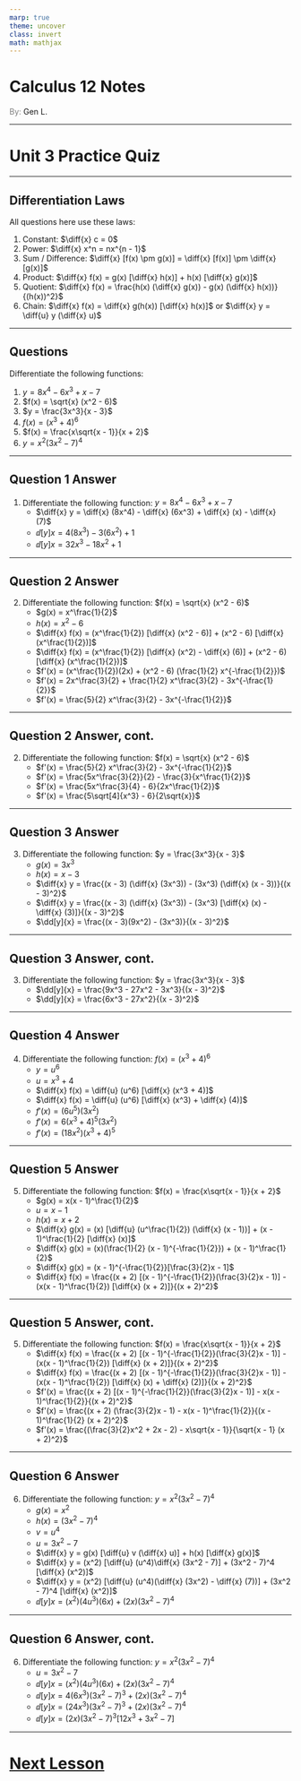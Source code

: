 ```yaml
---
marp: true
theme: uncover
class: invert
math: mathjax
---
```


$\newcommand\diff[1]{\mathcal{d}_{#1}}$

# <!--fit--> Calculus 12 Notes
<span style="color:grey">By:</span> Gen L.

$\newcommand\dd[2][]{\displaystyle\frac{d#1}{d#2}}$

<!--_footer: In partnership with Hyperion University, 2025-->

---

# Unit 3 Practice Quiz

---

## Differentiation Laws

All questions here use these laws:

1. Constant: $\diff{x} c = 0$
2. Power: $\diff{x} x^n = nx^{n - 1}$
3. Sum / Difference: $\diff{x} [f(x) \pm g(x)] = \diff{x} [f(x)] \pm \diff{x} [g(x)]$
4. Product: $\diff{x} f(x) = g(x) [\diff{x} h(x)] + h(x) [\diff{x} g(x)]$
5. Quotient: $\diff{x} f(x) = \frac{h(x) (\diff{x} g(x)) - g(x) (\diff{x} h(x))}{(h(x))^2}$
6. Chain: $\diff{x} f(x) = \diff{x} g(h(x)) [\diff{x} h(x)]$ or $\diff{x} y = \diff{u} y (\diff{x} u)$

---

<!--paginate: true-->

## Questions

Differentiate the following functions:
1. $y = 8x^4 - 6x^3 + x - 7$
2. $f(x) = \sqrt{x} (x^2 - 6)$
3. $y = \frac{3x^3}{x - 3}$
4. $f(x) = (x^3 + 4)^6$
5. $f(x) = \frac{x\sqrt{x - 1}}{x + 2}$
6. $y = x^2 (3x^2 - 7)^4$

---

## Question 1 Answer

1. Differentiate the following function: $y = 8x^4 - 6x^3 + x - 7$
    * $\diff{x} y = \diff{x} (8x^4) - \diff{x} (6x^3) + \diff{x} (x) - \diff{x} (7)$
    * $\dd[y]{x} = 4(8x^3) - 3(6x^2) + 1$
    * $\dd[y]{x} = 32x^3 - 18x^2 + 1$

---

## Question 2 Answer

2. Differentiate the following function: $f(x) = \sqrt{x} (x^2 - 6)$
    * $g(x) = x^\frac{1}{2}$
    * $h(x) = x^2 - 6$
    * $\diff{x} f(x) = (x^\frac{1}{2}) [\diff{x} (x^2 - 6)] + (x^2 - 6) [\diff{x} (x^\frac{1}{2})]$
    * $\diff{x} f(x) = (x^\frac{1}{2}) [\diff{x} (x^2) - \diff{x} (6)] + (x^2 - 6) [\diff{x} (x^\frac{1}{2})]$
    * $f'(x) = (x^\frac{1}{2})(2x) + (x^2 - 6) (\frac{1}{2} x^{-\frac{1}{2}})$
    * $f'(x) = 2x^\frac{3}{2} + \frac{1}{2} x^\frac{3}{2} - 3x^{-\frac{1}{2}}$
    * $f'(x) = \frac{5}{2} x^\frac{3}{2} - 3x^{-\frac{1}{2}}$

---

## Question 2 Answer, cont.

2. Differentiate the following function: $f(x) = \sqrt{x} (x^2 - 6)$
    * $f'(x) = \frac{5}{2} x^\frac{3}{2} - 3x^{-\frac{1}{2}}$
    * $f'(x) = \frac{5x^\frac{3}{2}}{2} - \frac{3}{x^\frac{1}{2}}$
    * $f'(x) = \frac{5x^\frac{3}{4} - 6}{2x^\frac{1}{2}}$
    * $f'(x) = \frac{5\sqrt[4]{x^3} - 6}{2\sqrt{x}}$

---

## Question 3 Answer

3. Differentiate the following function: $y = \frac{3x^3}{x - 3}$
    * $g(x) = 3x^3$
    * $h(x) = x - 3$
    * $\diff{x} y = \frac{(x - 3) (\diff{x} (3x^3)) - (3x^3) (\diff{x} (x - 3))}{(x - 3)^2}$
    * $\diff{x} y = \frac{(x - 3) (\diff{x} (3x^3)) - (3x^3) [\diff{x} (x) - \diff{x} (3)]}{(x - 3)^2}$
    * $\dd[y]{x} = \frac{(x - 3)(9x^2) - (3x^3)}{(x - 3)^2}$

---

## Question 3 Answer, cont.

3. Differentiate the following function: $y = \frac{3x^3}{x - 3}$
    * $\dd[y]{x} = \frac{9x^3 - 27x^2 - 3x^3}{(x - 3)^2}$
    * $\dd[y]{x} = \frac{6x^3 - 27x^2}{(x - 3)^2}$

---

## Question 4 Answer

4. Differentiate the following function: $f(x) = (x^3 + 4)^6$
    * $y = u^6$
    * $u = x^3 + 4$
    * $\diff{x} f(x) = \diff{u} (u^6) [\diff{x} (x^3 + 4)]$
    * $\diff{x} f(x) = \diff{u} (u^6) [\diff{x} (x^3) + \diff{x} (4)]$
    * $f'(x) = (6u^5)(3x^2)$
    * $f'(x) = 6(x^3 + 4)^5 (3x^2)$
    * $f'(x) = (18x^2)(x^3 + 4)^5$

---

## Question 5 Answer

5. Differentiate the following function: $f(x) = \frac{x\sqrt{x - 1}}{x + 2}$
    * $g(x) = x(x - 1)^\frac{1}{2}$
    * $u = x - 1$
    * $h(x) = x + 2$
    * $\diff{x} g(x) = (x) [\diff{u} (u^\frac{1}{2}) (\diff{x} (x - 1))] + (x - 1)^\frac{1}{2} [\diff{x} (x)]$
    * $\diff{x} g(x) = (x)(\frac{1}{2} (x - 1)^{-\frac{1}{2}}) + (x - 1)^\frac{1}{2}$
    * $\diff{x} g(x) = (x - 1)^{-\frac{1}{2}}[\frac{3}{2}x - 1]$
    * $\diff{x} f(x) = \frac{(x + 2) [(x - 1)^{-\frac{1}{2}}(\frac{3}{2}x - 1)] - (x(x - 1)^\frac{1}{2}) [\diff{x} (x + 2)]}{(x + 2)^2}$

---

## Question 5 Answer, cont.

5. Differentiate the following function: $f(x) = \frac{x\sqrt{x - 1}}{x + 2}$
    * $\diff{x} f(x) = \frac{(x + 2) [(x - 1)^{-\frac{1}{2}}(\frac{3}{2}x - 1)] - (x(x - 1)^\frac{1}{2}) [\diff{x} (x + 2)]}{(x + 2)^2}$
    * $\diff{x} f(x) = \frac{(x + 2) [(x - 1)^{-\frac{1}{2}}(\frac{3}{2}x - 1)] - (x(x - 1)^\frac{1}{2}) [\diff{x} (x) + \diff{x} (2)]}{(x + 2)^2}$
    * $f'(x) = \frac{(x + 2) [(x - 1)^{-\frac{1}{2}}(\frac{3}{2}x - 1)] - x(x - 1)^\frac{1}{2}}{(x + 2)^2}$
    * $f'(x) = \frac{(x + 2) (\frac{3}{2}x - 1) - x(x - 1)^\frac{1}{2}}{(x - 1)^\frac{1}{2} (x + 2)^2}$
    * $f'(x) = \frac{(\frac{3}{2}x^2 + 2x - 2) - x\sqrt{x - 1}}{\sqrt{x - 1} (x + 2)^2}$

---

## Question 6 Answer

6. Differentiate the following function: $y = x^2 (3x^2 - 7)^4$
    * $g(x) = x^2$
    * $h(x) = (3x^2 - 7)^4$
    * $v = u^4$
    * $u = 3x^2 - 7$
    * $\diff{x} y = g(x) [\diff{u} v (\diff{x} u)] + h(x) [\diff{x} g(x)]$
    * $\diff{x} y = (x^2) [\diff{u} (u^4)\diff{x} (3x^2 - 7)] + (3x^2 - 7)^4 [\diff{x} (x^2)]$
    * $\diff{x} y = (x^2) [\diff{u} (u^4)(\diff{x} (3x^2) - \diff{x} (7))] + (3x^2 - 7)^4 [\diff{x} (x^2)]$
    * $\dd[y]{x} = (x^2)(4u^3)(6x) + (2x)(3x^2 - 7)^4$

---

## Question 6 Answer, cont.

6. Differentiate the following function: $y = x^2 (3x^2 - 7)^4$
    * $u = 3x^2 - 7$
    * $\dd[y]{x} = (x^2)(4u^3)(6x) + (2x)(3x^2 - 7)^4$
    * $\dd[y]{x} = 4(6x^3)(3x^2 - 7)^3 + (2x)(3x^2 - 7)^4$
    * $\dd[y]{x} = (24x^3)(3x^2 - 7)^3 + (2x)(3x^2 - 7)^4$
    * $\dd[y]{x} = (2x)(3x^2 - 7)^3 [12x^3 + 3x^2 - 7]$

---

# [Next Lesson](Lesson%206)